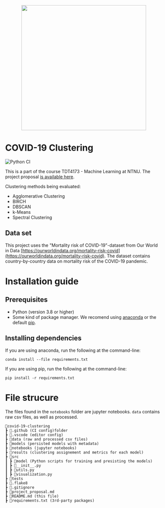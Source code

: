 <div align="center">
    <img width="400" src="https://innsida.ntnu.no/documents/10157/2546401449/ntnu_hoeyde_eng.png/9130ea3c-828a-497e-b469-df0c54e16bb5?t=1578568440350" />
</div>

# COVID-19 Clustering

![Python CI](https://github.com/batherk/covid-19-clustering/workflows/Python%20CI/badge.svg)

This is a part of the course TDT4173 - Machine Learning at NTNU. The project proposal [is available here](project_proposal.md).

Clustering methods being evaluated:

- Agglomerative Clustering
- BIRCH
- DBSCAN
- k-Means
- Spectral Clustering

## Data set

This project uses the "Mortality risk of COVID-19"-dataset from Our World in Data
[https://ourworldindata.org/mortality-risk-covid](https://ourworldindata.org/mortality-risk-covid). The dataset contains
country-by-country data on mortality risk of the COVID-19 pandemic.

# Installation guide

## Prerequisites

- Python (version 3.8 or higher)
- Some kind of package manager. We recomend using [anaconda](https://www.anaconda.com/products/individual) or the default [pip](https://pip.pypa.io/en/stable/).

## Installing dependencies

If you are using anaconda, run the following at the command-line:

```
conda install --file requirements.txt
```

If you are using pip, run the following at the command-line:

```
pip install -r requirements.txt
```

# File strucure

The files found in the `notebooks` folder are jupyter notebooks.
`data` contains raw csv files, as well as processed.

```
📂covid-19-clustering
┣ 📁.github (CI config)folder
┣ 📁.vscode (editor config)
┣ 📁data (raw and processed csv files)
┣ 📁models (persisted models with metadata)
┣ 📁notebooks (jupyter notebooks)
┣ 📁results (clustering assignement and metrics for each model)
┣ 📁src
┃ ┣ 📂model (Python scripts for training and presisting the models)
┃ ┣ 📜__init__.py
┃ ┣ 📜utils.py
┃ ┣ 📜visualization.py
┣ 📁tests
┣ 📜.flake8
┣ 📜.gitignore
┣ 📜project_proposal.md
┣ 📜README.md (this file)
┣ 📜requirements.txt (3rd-party packages)
```
